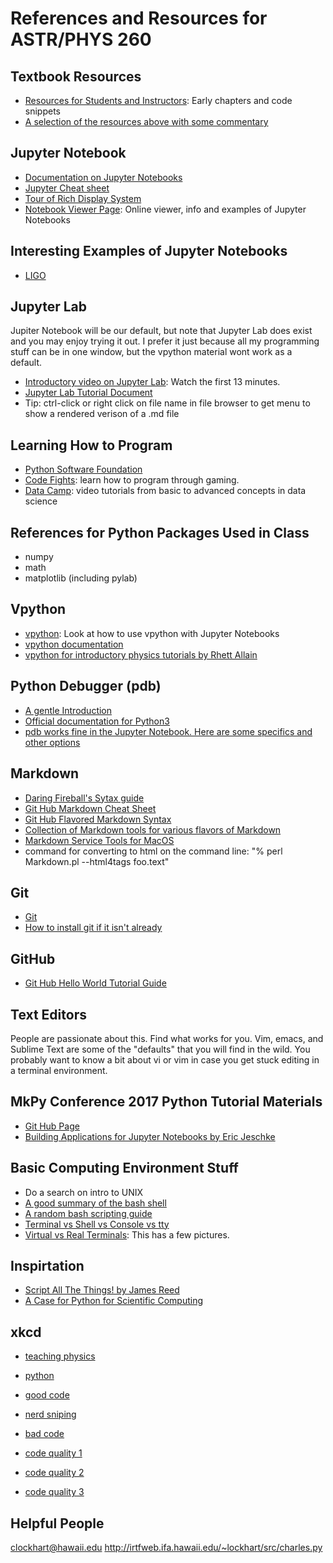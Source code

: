 References and Resources for ASTR/PHYS 260
==========================================

Textbook Resources
------------------

- [Resources for Students and Instructors](http://www-personal.umich.edu/~mejn/cp/): Early chapters and code snippets
- [A selection of the resources above with some commentary](http://www-personal.umich.edu/~mejn/computational-physics/)

Jupyter Notebook 
----------------

- [Documentation on Jupyter Notebooks](https://jupyter-notebook.readthedocs.io/en/stable/notebook.html)
- [Jupyter Cheat sheet](https://www.cheatography.com/weidadeyue/cheat-sheets/jupyter-notebook/pdf/)
- [Tour of Rich Display System](http://nbviewer.jupyter.org/github/ipython/ipython/blob/2.x/examples/Notebook/Display%20System.ipynb)
- [Notebook Viewer Page](https://nbviewer.jupyter.org): Online viewer, info and examples of Jupyter Notebooks

Interesting Examples of Jupyter Notebooks
-----------------------------------------

- [LIGO](https://losc.ligo.org/tutorials/)

Jupyter Lab
-----------

Jupiter Notebook will be our default, but note that Jupyter Lab does exist and you may enjoy trying it out. I prefer it just because all my programming stuff can be in one window, but the vpython material wont work as a default.

- [Introductory video on Jupyter Lab](https://www.youtube.com/watch?list=PLYx7XA2nY5Gf37zYZMw6OqGFRPjB1jCy6&time_continue=2&v=Ejh0ftSjk6g): Watch the first 13 minutes.
- [Jupyter Lab Tutorial Document](http://jupyterlab-tutorial.readthedocs.io/en/latest/index.html)
- Tip: ctrl-click or right click on file name in file browser to get menu to show a rendered verison of a .md file

Learning How to Program
------------------------

- [Python Software Foundation](https://www.python.org)
- [Code Fights](https://codefights.com): learn how to program through gaming.
- [Data Camp](https://www.datacamp.com): video tutorials from basic to advanced concepts in data science

References for Python Packages Used in Class
---------------------------------------------

- numpy
- math
- matplotlib (including pylab)

Vpython
-------

- [vpython](http://vpython.org): Look at how to use vpython with Jupyter Notebooks
- [vpython documentation](http://www.glowscript.org/docs/VPythonDocs/index.html)
- [vpython for introductory physics tutorials by Rhett Allain](https://phys221.wordpress.com/vpython-tutorials/)

Python Debugger (pdb)
---------------

- [A gentle Introduction](https://pythonconquerstheuniverse.wordpress.com/2009/09/10/debugging-in-python/)
- [Official documentation for Python3](https://docs.python.org/3/library/pdb.html)
- [pdb works fine in the Jupyter Notebook. Here are some specifics and other options](https://davidhamann.de/2017/04/22/debugging-jupyter-notebooks/)

Markdown
--------

- [Daring Fireball's Sytax guide](https://daringfireball.net/projects/markdown/syntax)
- [Git Hub Markdown Cheat Sheet](https://github.com/adam-p/markdown-here/wiki/Markdown-Cheatsheet)
- [Git Hub Flavored Markdown Syntax](https://help.github.com/articles/basic-writing-and-formatting-syntax/)
- [Collection of Markdown tools for various flavors of Markdown](https://github.com/mundimark/awesome-markdown)
- [Markdown Service Tools for MacOS](http://brettterpstra.com/projects/markdown-service-tools/)
- command for converting to html on the command line: "% perl Markdown.pl --html4tags foo.text"

Git
---

- [Git](https://git-scm.com)
- [How to install git if it isn't already](https://git-scm.com/book/en/v2/Getting-Started-Installing-Git)


GitHub
------

- [Git Hub Hello World Tutorial Guide](https://guides.github.com/activities/hello-world/)

Text Editors
------------

People are passionate about this. Find what works for you. Vim, emacs, and Sublime Text are some of the "defaults" that you will find in the wild. You probably want to know a bit about vi or vim in case you get stuck editing in a terminal environment. 

MkPy Conference 2017 Python Tutorial Materials
----------------------------------------------

- [Git Hub Page](https://github.com/MkPy/python-tutorial)
- [Building Applications for Jupyter Notebooks by Eric Jeschke](https://gist.github.com/ejeschke/f6f6857b709a9f36d89ff3a5dbd31624)

Basic Computing Environment Stuff
---------------------------------

- Do a search on intro to UNIX
- [A good summary of the bash shell](http://cs.lmu.edu/~ray/notes/bash/)
- [A random bash scripting guide](http://tldp.org/LDP/abs/html/why-shell.html)
- [Terminal vs Shell vs Console vs tty](https://unix.stackexchange.com/questions/4126/what-is-the-exact-difference-between-a-terminal-a-shell-a-tty-and-a-con)
- [Virtual vs Real Terminals](https://askubuntu.com/questions/14284/why-is-a-virtual-terminal-virtual-and-what-why-where-is-the-real-terminal): This has a few pictures.


Inspirtation
------------

- [Script All The Things! by James Reed](https://www.youtube.com/watch?v=Ujc1TmzzORg&feature=youtu.be&t=5m30s)
- [A Case for Python for Scientific Computing](https://www.datacamp.com/community/blog/python-scientific-computing-case)

xkcd
-----

- [teaching physics](https://xkcd.com/895/)
- [python](https://xkcd.com/353/)
- [good code](https://xkcd.com/844/)

- [nerd sniping](https://xkcd.com/356/)

- [bad code](https://xkcd.com/1926/)
- [code quality 1](https://xkcd.com/1513/)
- [code quality 2](https://xkcd.com/1695/)
- [code quality 3](https://xkcd.com/1833/)

Helpful People
---------------
clockhart@hawaii.edu
http://irtfweb.ifa.hawaii.edu/~lockhart/src/charles.py

